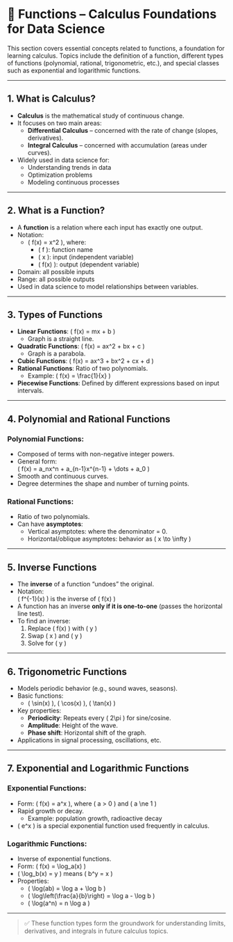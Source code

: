 # 📘 Functions – Calculus Foundations for Data Science

This section covers essential concepts related to functions, a foundation for learning calculus. Topics include the definition of a function, different types of functions (polynomial, rational, trigonometric, etc.), and special classes such as exponential and logarithmic functions.

---

## 1. What is Calculus?

- **Calculus** is the mathematical study of continuous change.
- It focuses on two main areas:
  - **Differential Calculus** – concerned with the rate of change (slopes, derivatives).
  - **Integral Calculus** – concerned with accumulation (areas under curves).
- Widely used in data science for:
  - Understanding trends in data
  - Optimization problems
  - Modeling continuous processes

---

## 2. What is a Function?

- A **function** is a relation where each input has exactly one output.
- Notation:  
  - \( f(x) = x^2 \), where:
    - \( f \): function name
    - \( x \): input (independent variable)
    - \( f(x) \): output (dependent variable)
- Domain: all possible inputs  
- Range: all possible outputs
- Used in data science to model relationships between variables.

---

## 3. Types of Functions

- **Linear Functions**: \( f(x) = mx + b \)
  - Graph is a straight line.
- **Quadratic Functions**: \( f(x) = ax^2 + bx + c \)
  - Graph is a parabola.
- **Cubic Functions**: \( f(x) = ax^3 + bx^2 + cx + d \)
- **Rational Functions**: Ratio of two polynomials.
  - Example: \( f(x) = \frac{1}{x} \)
- **Piecewise Functions**: Defined by different expressions based on input intervals.

---

## 4. Polynomial and Rational Functions

### Polynomial Functions:
- Composed of terms with non-negative integer powers.
- General form:  
  \( f(x) = a_nx^n + a_{n-1}x^{n-1} + \dots + a_0 \)
- Smooth and continuous curves.
- Degree determines the shape and number of turning points.

### Rational Functions:
- Ratio of two polynomials.
- Can have **asymptotes**:
  - Vertical asymptotes: where the denominator = 0.
  - Horizontal/oblique asymptotes: behavior as \( x \to \infty \)

---

## 5. Inverse Functions

- The **inverse** of a function “undoes” the original.
- Notation:  
  \( f^{-1}(x) \) is the inverse of \( f(x) \)
- A function has an inverse **only if it is one-to-one** (passes the horizontal line test).
- To find an inverse:
  1. Replace \( f(x) \) with \( y \)
  2. Swap \( x \) and \( y \)
  3. Solve for \( y \)

---

## 6. Trigonometric Functions

- Models periodic behavior (e.g., sound waves, seasons).
- Basic functions:
  - \( \sin(x) \), \( \cos(x) \), \( \tan(x) \)
- Key properties:
  - **Periodicity**: Repeats every \( 2\pi \) for sine/cosine.
  - **Amplitude**: Height of the wave.
  - **Phase shift**: Horizontal shift of the graph.
- Applications in signal processing, oscillations, etc.

---

## 7. Exponential and Logarithmic Functions

### Exponential Functions:
- Form: \( f(x) = a^x \), where \( a > 0 \) and \( a \ne 1 \)
- Rapid growth or decay.
  - Example: population growth, radioactive decay
- \( e^x \) is a special exponential function used frequently in calculus.

### Logarithmic Functions:
- Inverse of exponential functions.
- Form: \( f(x) = \log_a(x) \)
- \( \log_b(x) = y \) means \( b^y = x \)
- Properties:
  - \( \log(ab) = \log a + \log b \)
  - \( \log\left(\frac{a}{b}\right) = \log a - \log b \)
  - \( \log(a^n) = n \log a \)

---

> ✅ These function types form the groundwork for understanding limits, derivatives, and integrals in future calculus topics.

